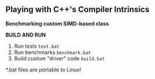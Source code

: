 ## **Playing with C++'s Compiler Intrinsics**
**Benchmarking custom SIMD-based class**

**BUILD AND RUN**                 

1. Run tests
`test.bat`
2. Run benchmarks
`benchmark.bat`
3. Build custom "driver" code
`build.bat`

*.bat files are portable to Linux!